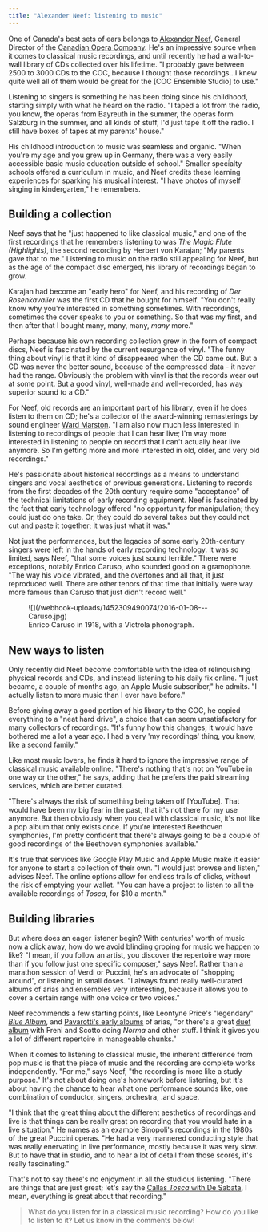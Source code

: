 ```yaml
---
title: "Alexander Neef: listening to music"
---
```


One of Canada's best sets of ears belongs to [Alexander Neef](/scene/people/alexander-neef/), General Director of the [Canadian Opera Company](/scene/companies/canadian-opera-company/). He's an impressive source when it comes to classical music recordings, and until recently he had a wall-to-wall library of CDs collected over his lifetime. "I probably gave between 2500 to 3000 CDs to the COC, because I thought those recordings...I knew quite well all of them would be great for the [COC Ensemble Studio] to use."

Listening to singers is something he has been doing since his childhood, starting simply with what he heard on the radio. "I taped a lot from the radio, you know, the operas from Bayreuth in the summer, the operas form Salzburg in the summer, and all kinds of stuff, I'd just tape it off the radio. I still have boxes of tapes at my parents' house."

His childhood introduction to music was seamless and organic. "When you're my age and you grew up in Germany, there was a very easily accessible basic music education outside of school." Smaller specialty schools offered a curriculum in music, and Neef credits these learning experiences for sparking his musical interest. "I have photos of myself singing in kindergarten," he remembers.

## Building a collection

Neef says that he "just happened to like classical music," and one of the first recordings that he remembers listening to was *The Magic Flute (Highlights)*, the second recording by Herbert von Karajan; "My parents gave that to me." Listening to music on the radio still appealing for Neef, but as the age of the compact disc emerged, his library of recordings began to grow.

Karajan had become an "early hero" for Neef, and his recording of *Der Rosenkavalier* was the first CD that he bought for himself. "You don't really know why you're interested in something sometimes. With recordings, sometimes the cover speaks to you or something. So that was my first, and then after that I bought many, many, many, *many* more." 

Perhaps because his own recording collection grew in the form of compact discs, Neef is fascinated by the current resurgence of vinyl. "The funny thing about vinyl is that it kind of disappeared when the CD came out. But a CD was never the better sound, because of the compressed data - it never had the range. Obviously the problem with vinyl is that the records wear out at some point. But a good vinyl, well-made and well-recorded, has way superior sound to a CD."

For Neef, old records are an important part of his library, even if he does listen to them on CD; he's a collector of the award-winning remasterings by sound engineer [Ward Marston](http://www.marstonrecords.com/html/about.htm). "I am also now much less interested in listening to recordings of people that I can hear live; I'm way more interested in listening to people on record that I can't actually hear live anymore. So I'm getting more and more interested in old, older, and very old recordings." 

He's passionate about historical recordings as a means to understand singers and vocal aesthetics of previous generations. Listening to records from the first decades of the 20th century require some "acceptance" of the technical limitations of early recording equipment. Neef is fascinated by the fact that early technology offered "no opportunity for manipulation; they could just do one take. Or, they could do several takes but they could not cut and paste it together; it was just what it was."

Not just the performances, but the legacies of some early 20th-century singers were left in the hands of early recording technology. It was so limited, says Neef, "that some voices just sound terrible." There were exceptions, notably Enrico Caruso, who sounded good on a gramophone. "The way his voice vibrated, and the overtones and all that, it just reproduced well. There are other tenors of that time that initially were way more famous than Caruso that just didn't record well."

<figure data-type="image">
![](/webhook-uploads/1452309490074/2016-01-08---Caruso.jpg)<figcaption>Enrico Caruso in 1918, with a Victrola phonograph.</figcaption>
</figure>

## New ways to listen 

Only recently did Neef become comfortable with the idea of relinquishing physical records and CDs, and instead listening to his daily fix online. "I just became, a couple of months ago, an Apple Music subscriber," he admits. "I actually listen to more music than I ever have before." 

Before giving away a good portion of his library to the COC, he copied everything to a "neat hard drive", a choice that can seem unsatisfactory for many collectors of recordings. "It's funny how this changes; it would have bothered me a lot a year ago. I had a very 'my recordings' thing, you know, like a second family."

Like most music lovers, he finds it hard to ignore the impressive range of classical music available online. "There's nothing that's not on YouTube in one way or the other," he says, adding that he prefers the paid streaming services, which are better curated. 

"There's always the risk of something being taken off [YouTube]. That would have been my big fear in the past, that it's not there for my use anymore. But then obviously when you deal with classical music, it's not like a pop album that only exists once. If you're interested Beethoven symphonies, I'm pretty confident that there's always going to be a couple of good recordings of the Beethoven symphonies available."

It's true that services like Google Play Music and Apple Music make it easier for anyone to start a collection of their own. "I would just browse and listen," advises Neef. The online options allow for endless trails of clicks, without the risk of emptying your wallet. "You can have a project to listen to all the available recordings of *Tosca*, for $10 a month."

## Building libraries

But where does an eager listener begin? With centuries' worth of music now a click away, how do we avoid blinding groping for music we happen to like? "I mean, if you follow an artist, you discover the repertoire way more than if you follow just one specific composer," says Neef. Rather than a marathon session of Verdi or Puccini, he's an advocate of "shopping around", or listening in small doses. "I always found really well-curated albums of arias and ensembles very interesting, because it allows you to cover a certain range with one voice or two voices."

Neef recommends a few starting points, like Leontyne Price's "legendary" [*Blue Album*](http://www.amazon.com/Leontyne-Price-Arias-Price/dp/B0002TKFRW), and [Pavarotti's early albums](http://www.discogs.com/Luciano-Pavarotti-Primo-Tenore/master/465418) of arias, "or there's a great [duet album](https://www.amazon.com/gp/product/B000V6S7OE?ie=UTF8&*Version*=1&*entries*=0) with Freni and Scotto doing *Norma* and other stuff. I think it gives you a lot of different repertoire in manageable chunks."

When it comes to listening to classical music, the inherent difference from pop music is that the piece of music and the recording are complete works independently. "For me," says Neef, "the recording is more like a study purpose." It's not about doing one's homework before listening, but it's about having the chance to hear what one performance sounds like, one combination of conductor, singers, orchestra, .and space. 

"I think that the great thing about the different aesthetics of recordings and live is that things can be really great on recording that you would hate in a live situation." He names as an example Sinopoli's recordings in the 1980s of the great Puccini operas. "He had a very mannered conducting style that was really enervating in live performance, mostly because it was very slow. But to have that in studio, and to hear a lot of detail from those scores, it's really fascinating."

That's not to say there's no enjoyment in all the studious listening. "There are things that are just great; let's say the [Callas *Tosca* with De Sabata](http://www.amazon.com/Puccini-Tosca-Maria-Callas/dp/B000002RXZ), I mean, everything is great about that recording."

>What do you listen for in a classical music recording? How do you like to listen to it? Let us know in the comments below!

